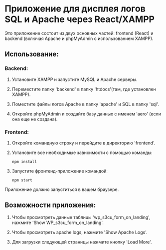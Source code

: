 # Приложение для дисплея логов SQL и Apache через React/XAMPP

Это приложение состоит из двух основных частей: frontend (React) и backend (включая Apache и phpMyAdmin с использованием XAMPP).

## Использование:

### Backend:

1. Установите XAMPP и запустите MySQL и Apache серверы.

2. Переместите папку 'backend' в папку 'htdocs'(там, где установлен XAMPP).

3. Поместите файлы логов Apache в папку 'apache' и SQL в папку 'sql'.

4. Откройте phpMyAdmin и создайте базу данных с именем 'aero' (если она еще не создана).

### Frontend:

1. Откройте командную строку и перейдите в директорию 'frontend'.

2. Установите все необходимые зависимости с помощью команды:

   ```
   npm install
   ```

3. Запустите фронтенд-приложение командой:

   ```
   npm start
   ```

Приложение должно запуститься в вашем браузере.

## Возможности приложения:

1. Чтобы просмотреть данные таблицы 'wp_s3cu_form_on_landing', нажмите 'Show WP_s3cu_form_on_landing'.

2. Чтобы просмотреть apache logs, нажмите 'Show Apache Logs'.

3. Для загрузки следующей страницы нажмите кнопку 'Load More'.